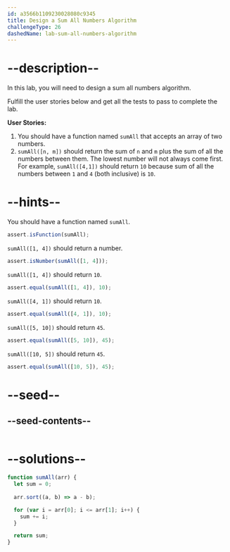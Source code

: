 ```yaml
---
id: a3566b1109230028080c9345
title: Design a Sum All Numbers Algorithm
challengeType: 26
dashedName: lab-sum-all-numbers-algorithm
---
```


# --description--

In this lab, you will need to design a sum all numbers algorithm.

Fulfill the user stories below and get all the tests to pass to complete the lab.

**User Stories:**

1. You should have a function named `sumAll` that accepts an array of two numbers.
1. `sumAll([n, m])` should return the sum of `n` and `m` plus the sum of all the numbers between them. The lowest number will not always come first. For example, `sumAll([4,1])` should return `10` because sum of all the numbers between `1` and `4` (both inclusive) is `10`.

# --hints--

You should have a function named `sumAll`.

```js
assert.isFunction(sumAll);
```

`sumAll([1, 4])` should return a number.

```js
assert.isNumber(sumAll([1, 4]));
```

`sumAll([1, 4])` should return `10`.

```js
assert.equal(sumAll([1, 4]), 10);
```

`sumAll([4, 1])` should return `10`.

```js
assert.equal(sumAll([4, 1]), 10);
```

`sumAll([5, 10])` should return `45`.

```js
assert.equal(sumAll([5, 10]), 45);
```

`sumAll([10, 5])` should return `45`.

```js
assert.equal(sumAll([10, 5]), 45);
```

# --seed--

## --seed-contents--

```js
```

# --solutions--

```js
function sumAll(arr) {
  let sum = 0;
  
  arr.sort((a, b) => a - b);

  for (var i = arr[0]; i <= arr[1]; i++) {
    sum += i;
  }

  return sum;
}
```
